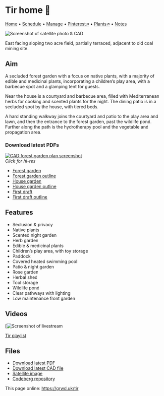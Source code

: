 # Tir home 🏡

[Home](https://grwd.uk/tir/) • [Schedule](https://grwd.uk/tir/schedule) • [Manage](https://grwd.uk/tir/manage) • [Pinterest↗](https://pinterest.co.uk/NatureWorksGarden/tir/) • [Plants↗](https://grwd.cc/tir-plants) • [Notes](https://grwd.uk/tir/notes)

![Screenshot of satellite photo & CAD](https://res.cloudinary.com/growdigital/image/upload/w_320/v1702385762/tir/cad-231212.jpg)

East facing sloping two acre field, partially terraced, adjacent to old coal mining site.

## Aim

A secluded forest garden with a focus on native plants, with a majority of edible and medicinal plants, incorporating a children’s play area, with a barbecue spot and a glamping tent for guests.

Near the house is a courtyard and barbecue area, filled with Mediterranean herbs for cooking and scented plants for the night. The dining patio is in a secluded spot by the house, with tiered beds. 

A hard standing walkway joins the courtyard and patio to the play area and lawn, and then the entrance to the forest garden, past the wildlife pond. Further along the path is the hydrotherapy pool and the vegetable and propagation area.

### Download latest PDFs

[![CAD forest garden plan screenshot](https://res.cloudinary.com/growdigital/image/upload/w_320/v1708001674/tir/240215-cad-forest-garden-first-draft.png)](https://res.cloudinary.com/growdigital/image/upload/v1708001674/tir/240215-cad-forest-garden-first-draft.png)  
_Click for hi-res_

* [Forest garden](https://codeberg.org/natureworks/tir/src/branch/main/tir-forestgarden.pdf)
* [Forest garden outline](https://codeberg.org/natureworks/tir/src/branch/main/tir-forestgarden-outline.pdf)
* [House garden](https://codeberg.org/natureworks/tir/src/branch/main/tir-house.pdf)
* [House garden outline](https://codeberg.org/natureworks/tir/src/branch/main/tir-house-outline.pdf)
* [First draft](https://codeberg.org/natureworks/tir/src/branch/main/tir.pdf)
* [First draft outline](https://codeberg.org/natureworks/tir/src/branch/main/tir-outline.pdf)

## Features

* Seclusion & privacy
* Native plants
* Scented night garden
* Herb garden
* Edible & medicinal plants 
* Children’s play area, with toy storage
* Paddock
* Covered heated swimming pool
* Patio & night garden
* Rose garden
* Herbal shed
* Tool storage
* Wildlife pond
* Clear pathways with lighting
* Low maintenance front garden

## Videos

[![Screenshot of livestream](https://res.cloudinary.com/growdigital/image/upload/w_320/v1708001841/tir/240209-youtube-livestream-screenshot-.jpg)

[Tir playlist](https://grwd.cc/tir-playlist)

## Files

* [Download latest PDF](https://codeberg.org/natureworks/tir/src/branch/main/tir.pdf)
* [Download latest CAD file](https://codeberg.org/natureworks/tir/src/branch/main/tir.dxf)
* [Satellite image](https://codeberg.org/natureworks/tir/src/branch/main/satellite.jpg)
* [Codeberg repository](https://codeberg.org/natureworks/tir)

This page online: <https://grwd.uk/tir>
